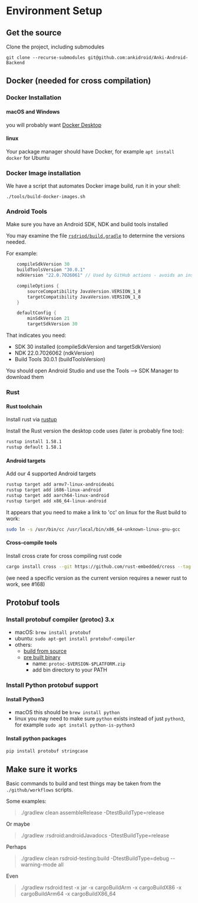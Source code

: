 # Environment Setup

## Get the source

Clone the project, including submodules

`git clone --recurse-submodules git@github.com:ankidroid/Anki-Android-Backend`

## Docker (needed for cross compilation)

### Docker Installation

#### macOS and Windows

you will probably want [Docker Desktop](https://www.docker.com/products/docker-desktop/)

#### linux

Your package manager should have Docker, for example `apt install docker` for Ubuntu

### Docker Image installation

We have a script that automates Docker image build, run it in your shell:

`./tools/build-docker-images.sh`

### Android Tools

Make sure you have an Android SDK, NDK and build tools installed

You may examine the file [`rsdriod/build.gradle`](../rsdroid/build.gradle) to determine the versions needed.

For example:

```groovy
    compileSdkVersion 30
    buildToolsVersion "30.0.1"
    ndkVersion "22.0.7026061" // Used by GitHub actions - avoids an install step on some machines

    compileOptions {
        sourceCompatibility JavaVersion.VERSION_1_8
        targetCompatibility JavaVersion.VERSION_1_8
    }

    defaultConfig {
        minSdkVersion 21
        targetSdkVersion 30
```

That indicates you need:

- SDK 30 installed (compileSdkVersion and targetSdkVersion)
- NDK 22.0.7026062 (ndkVersion)
- Build Tools 30.0.1 (buildToolsVersion)

You should open Android Studio and use the Tools --> SDK Manager to download them

### Rust

#### Rust toolchain

Install rust via [rustup](https://rustup.rs/)

Install the Rust version the desktop code uses (later is probably fine too):

```bash
rustup install 1.58.1
rustup default 1.58.1
```

#### Android targets

Add our 4 supported Android targets

```bash
rustup target add armv7-linux-androideabi
rustup target add i686-linux-android
rustup target add aarch64-linux-android
rustup target add x86_64-linux-android
```

It appears that you need to make a link to 'cc' on linux for the Rust build to work:

```bash
sudo ln -s /usr/bin/cc /usr/local/bin/x86_64-unknown-linux-gnu-gcc
```

#### Cross-compile tools

Install cross crate for cross compiling rust code

```bash
cargo install cross --git https://github.com/rust-embedded/cross --tag v0.2.1
```

(we need a specific version as the current version requires a newer rust to work, see #168)

## Protobuf tools

### Install protobuf compiler (protoc) 3.x

- macOS: `brew install protobuf`
- ubuntu: `sudo apt-get install protobuf-compiler`
- others:
  - [build from source](https://github.com/protocolbuffers/protobuf/blob/master/src/README.md)
  - [pre built binary](https://github.com/protocolbuffers/protobuf/releases)
    - name: `protoc-$VERSION-$PLATFORM.zip`
    - add bin directory to your PATH

### Install Python protobuf support

#### Install Python3

- macOS this should be `brew install python`
- linux you may need to make sure `python` exists instead of just `python3`, for example `sudo apt install python-is-python3`

#### Install python packages

```bash
pip install protobuf stringcase
```


## Make sure it works

Basic commands to build and test things may be taken from the `./github/workflows` scripts.

Some examples:

> ./gradlew clean assembleRelease -DtestBuildType=release

Or maybe

> ./gradlew :rsdroid:androidJavadocs -DtestBuildType=release

Perhaps

> ./gradlew clean rsdroid-testing:build -DtestBuildType=debug --warning-mode all

Even

> ./gradlew rsdroid:test -x jar -x cargoBuildArm -x cargoBuildX86 -x cargoBuildArm64 -x cargoBuildX86_64
